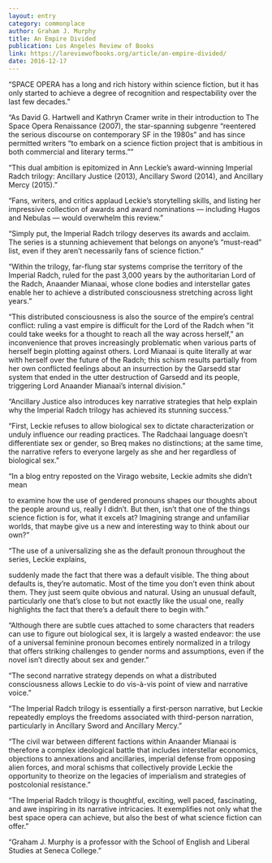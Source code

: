```yaml
---
layout: entry
category: commonplace
author: Graham J. Murphy
title: An Empire Divided
publication: Los Angeles Review of Books
link: https://lareviewofbooks.org/article/an-empire-divided/
date: 2016-12-17
---
```


“SPACE OPERA has a long and rich history within science fiction, but it has only started to achieve a degree of recognition and respectability over the last few decades.”

“As David G. Hartwell and Kathryn Cramer write in their introduction to The Space Opera Renaissance (2007), the star-spanning subgenre “reentered the serious discourse on contemporary SF in the 1980s” and has since permitted writers “to embark on a science fiction project that is ambitious in both commercial and literary terms.””

“This dual ambition is epitomized in Ann Leckie’s award-winning Imperial Radch trilogy: Ancillary Justice (2013), Ancillary Sword (2014), and Ancillary Mercy (2015).”

“Fans, writers, and critics applaud Leckie’s storytelling skills, and listing her impressive collection of awards and award nominations — including Hugos and Nebulas — would overwhelm this review.”

“Simply put, the Imperial Radch trilogy deserves its awards and acclaim. The series is a stunning achievement that belongs on anyone’s “must-read” list, even if they aren’t necessarily fans of science fiction.”

“Within the trilogy, far-flung star systems comprise the territory of the Imperial Radch, ruled for the past 3,000 years by the authoritarian Lord of the Radch, Anaander Mianaai, whose clone bodies and interstellar gates enable her to achieve a distributed consciousness stretching across light years.”

“This distributed consciousness is also the source of the empire’s central conflict: ruling a vast empire is difficult for the Lord of the Radch when “it could take weeks for a thought to reach all the way across herself,” an inconvenience that proves increasingly problematic when various parts of herself begin plotting against others. Lord Mianaai is quite literally at war with herself over the future of the Radch; this schism results partially from her own conflicted feelings about an insurrection by the Garsedd star system that ended in the utter destruction of Garsedd and its people, triggering Lord Anaander Mianaai’s internal division.”

“Ancillary Justice also introduces key narrative strategies that help explain why the Imperial Radch trilogy has achieved its stunning success.”

“First, Leckie refuses to allow biological sex to dictate characterization or unduly influence our reading practices. The Radchaai language doesn’t differentiate sex or gender, so Breq makes no distinctions; at the same time, the narrative refers to everyone largely as she and her regardless of biological sex.”

“In a blog entry reposted on the Virago website, Leckie admits she didn’t mean

to examine how the use of gendered pronouns shapes our thoughts about the people around us, really I didn’t. But then, isn’t that one of the things science fiction is for, what it excels at? Imagining strange and unfamiliar worlds, that maybe give us a new and interesting way to think about our own?”

“The use of a universalizing she as the default pronoun throughout the series, Leckie explains,

suddenly made the fact that there was a default visible. The thing about defaults is, they’re automatic. Most of the time you don’t even think about them. They just seem quite obvious and natural. Using an unusual default, particularly one that’s close to but not exactly like the usual one, really highlights the fact that there’s a default there to begin with.”

“Although there are subtle cues attached to some characters that readers can use to figure out biological sex, it is largely a wasted endeavor: the use of a universal feminine pronoun becomes entirely normalized in a trilogy that offers striking challenges to gender norms and assumptions, even if the novel isn’t directly about sex and gender.”

“The second narrative strategy depends on what a distributed consciousness allows Leckie to do vis-à-vis point of view and narrative voice.”

“The Imperial Radch trilogy is essentially a first-person narrative, but Leckie repeatedly employs the freedoms associated with third-person narration, particularly in Ancillary Sword and Ancillary Mercy.”

“The civil war between different factions within Anaander Mianaai is therefore a complex ideological battle that includes interstellar economics, objections to annexations and ancillaries, imperial defense from opposing alien forces, and moral schisms that collectively provide Leckie the opportunity to theorize on the legacies of imperialism and strategies of postcolonial resistance.”

“The Imperial Radch trilogy is thoughtful, exciting, well paced, fascinating, and awe inspiring in its narrative intricacies. It exemplifies not only what the best space opera can achieve, but also the best of what science fiction can offer.”

“Graham J. Murphy is a professor with the School of English and Liberal Studies at Seneca College.”

